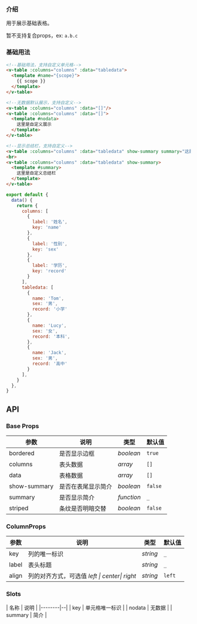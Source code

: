 ### 介绍

用于展示基础表格。

暂不支持复合props，ex: `a.b.c`

### 基础用法

```html
<!--基础用法，支持自定义单元格-->
<v-table :columns="columns" :data="tabledata">
  <template #name="{scope}">
    {{ scope }}
  </template>
</v-table>

<!--无数据默认展示，支持自定义-->
<v-table :columns="columns" :data="[]"/>
<v-table :columns="columns" :data="[]">
  <template #nodata>
    这里是自定义展示
  </template>
</v-table>

<!--显示总结栏，支持自定义-->
<v-table :columns="columns" :data="tabledata" show-summary summary="这是总结栏"/>
<br>
<v-table :columns="columns" :data="tabledata" show-summary>
  <template #summary>
    这里是自定义总结栏
  </template>
</v-table>
```

```js
export default {
  data() {
    return {
      columns: [
        {
          label: '姓名',
          key: 'name'
        },
        {
          label: '性别',
          key: 'sex'
        },
        {
          label: '学历',
          key: 'record'
        }
      ],
      tabledata: [
        {
          name: 'Tom',
          sex: '男',
          record: '小学'
        },
        {
          name: 'Lucy',
          sex: '女',
          record: '本科',
        },
        {
          name: 'Jack',
          sex: '男',
          record: '高中'
        }
      ],
    }
  },
}
```

## API

### Base Props

| 参数       | 说明          | 类型        | 默认值     |
|----------| ------------- |-----------|---------|
| bordered | 是否显示边框   | _boolean_ | `true`  |
| columns  | 表头数据   | _array_   | `[]`    |
| data     | 表格数据   | _array_   | `[]`    |
| show-summary  | 是否在表尾显示简介  | _boolean_ | `false` |
| summary  | 是否显示简介 | _function_       | `_`     |
| striped  | 条纹是否明暗交替   | _boolean_ | `false` |

### ColumnProps

| 参数  | 说明           | 类型           | 默认值    |
|-----|--------------|--------------|--------|
| key | 列的唯一标识       | _string_     | `_`    |
| label   | 表头标题         | _string_     | `_`    |
| align   | 列的对齐方式，可选值 _left \| center\| right_ | _string_ | `left` |

### Slots

| 名称 | 说明 | |--------|--| | key | 单元格唯一标识 | | nodata | 无数据 | | summary | 简介 |
